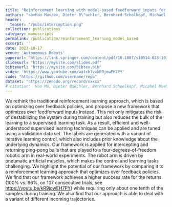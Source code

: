 ```yaml
---
title: "Reinforcement learning with model-based feedforward inputs for robotic table tennis"
authors: "<b>Hao Ma</b>, Dieter B\"uchler, Bernhard Scholkopf, Michael Muehlebach"
header:
  teaser: "/pubs/interception.png" 
collection: publications
category: manuscripts
permalink: /publication/reinforcement_learning_model_based
excerpt: ''
date: 2023-10-17
venue: 'Autonomous Robots'
paperurl: 'https://link.springer.com/content/pdf/10.1007/s10514-023-10140-6.pdf'
slidesurl: "https://mysite.com/slides.pdf"
bibtexurl: "https://mysite.com/bibtex.bib"
video: 'https://www.youtube.com/watch?v=kR9jowEH7PY'
code: "https://github.com/username/repo"
dataset: "https://zenodo.org/record/xxxxx"
# citation: 'Hao Ma, Dieter Buechler, Bernhard Schoelkopf, Micahel Muehlebach. (2009). &quot;Reinforcement learning with model-based feedforward inputs for robotic table tennis.&quot; <i>Autonomous Robots</i>. 47(8):1387-1403.'
---
```

We rethink the traditional reinforcement learning approach, which is based on optimizing over feedback policies, and propose a new framework that optimizes over feedforward inputs instead. This not only mitigates the risk of destabilizing the system during training but also reduces the bulk of the learning to a supervised learning task. As a result, efficient and well-understood supervised learning techniques can be applied and are tuned using a validation data set. The labels are generated with a variant of iterative learning control, which also includes prior knowledge about the underlying dynamics. Our framework is applied for intercepting and returning ping-pong balls that are played to a four-degrees-of-freedom robotic arm in real-world experiments. The robot arm is driven by pneumatic artificial muscles, which makes the control and learning tasks challenging. We highlight the potential of our framework by comparing it to a reinforcement learning approach that optimizes over feedback policies. We find that our framework achieves a higher success rate for the returns (100% vs. 96%, on 107 consecutive trials, see https://youtu.be/kR9jowEH7PY) while requiring only about one tenth of the samples during training. We also find that our approach is able to deal with a variant of different incoming trajectories.
